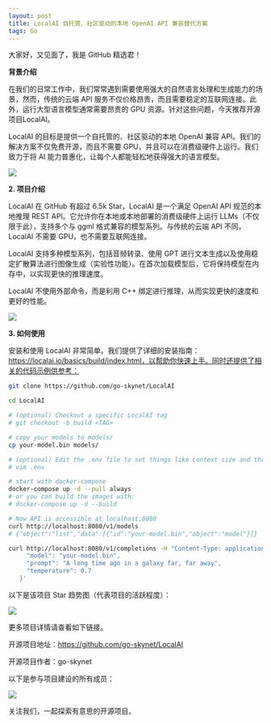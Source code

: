```yaml
---
layout: post
title: LocalAI 自托管、社区驱动的本地 OpenAI API 兼容替代方案
tags: Go
---
```


大家好，又见面了，我是 GitHub 精选君！

**背景介绍**

在我们的日常工作中，我们常常遇到需要使用强大的自然语言处理和生成能力的场景，然而，传统的云端 API 服务不仅价格昂贵，而且需要稳定的互联网连接。此外，运行大型语言模型通常需要昂贵的 GPU 资源。针对这些问题，今天推荐开源项目LocalAI。

LocalAI 的目标是提供一个自托管的、社区驱动的本地 OpenAI 兼容 API。我们的解决方案不仅免费开源，而且不需要 GPU，并且可以在消费级硬件上运行。我们致力于将 AI 能力普惠化，让每个人都能轻松地获得强大的语言模型。

![](https://user-images.githubusercontent.com/2420543/233147843-88697415-6dbf-4368-a862-ab217f9f7342.jpeg)

**2. 项目介绍**

LocalAI 在 GitHub 有超过 6.5k Star，LocalAI 是一个满足 OpenAI API 规范的本地推理 REST API。它允许你在本地或本地部署的消费级硬件上运行 LLMs（不仅限于此），支持多个与 ggml 格式兼容的模型系列。与传统的云端 API 不同，LocalAI 不需要 GPU，也不需要互联网连接。

LocalAI 支持多种模型系列，包括音频转录、使用 GPT 进行文本生成以及使用稳定扩散算法进行图像生成（实验性功能）。在首次加载模型后，它将保持模型在内存中，以实现更快的推理速度。

LocalAI 不使用外部命令，而是利用 C++ 绑定进行推理，从而实现更快的速度和更好的性能。

![](https://user-images.githubusercontent.com/2420543/234715439-98d12e03-d3ce-4f94-ab54-2b256808e05e.png)

**3. 如何使用**

安装和使用 LocalAI 非常简单。我们提供了详细的安装指南：https://localai.io/basics/build/index.html，以帮助你快速上手。同时还提供了相关的代码示例供参考：

````bash
git clone https://github.com/go-skynet/LocalAI

cd LocalAI

# (optional) Checkout a specific LocalAI tag
# git checkout -b build <TAG>

# copy your models to models/
cp your-model.bin models/

# (optional) Edit the .env file to set things like context size and threads
# vim .env

# start with docker-compose
docker-compose up -d --pull always
# or you can build the images with:
# docker-compose up -d --build

# Now API is accessible at localhost:8080
curl http://localhost:8080/v1/models
# {"object":"list","data":[{"id":"your-model.bin","object":"model"}]}

curl http://localhost:8080/v1/completions -H "Content-Type: application/json" -d '{
     "model": "your-model.bin",            
     "prompt": "A long time ago in a galaxy far, far away",
     "temperature": 0.7
   }'
````

以下是该项目 Star 趋势图（代表项目的活跃程度）：

![](https://api.star-history.com/svg?repos=go-skynet/LocalAI&type=Timeline)

更多项目详情请查看如下链接。

开源项目地址：https://github.com/go-skynet/LocalAI 

开源项目作者：go-skynet

以下是参与项目建设的所有成员：

![](https://contrib.rocks/image?repo=go-skynet/LocalAI)

关注我们，一起探索有意思的开源项目。

